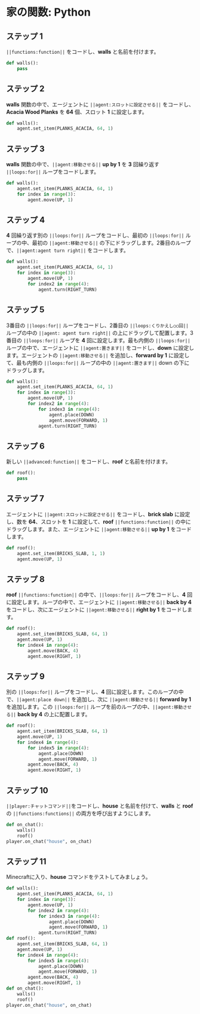 # 家の関数: Python

## ステップ 1
``||functions:function||`` をコードし、**walls** と名前を付けます。

```python
def walls():
    pass
```

## ステップ 2
**walls** 関数の中で、エージェントに ``||agent:スロットに設定させる||`` をコードし、**Acacia Wood Planks** を **64** 個、スロット **1** に設定します。

```python
def walls():
    agent.set_item(PLANKS_ACACIA, 64, 1)
```

## ステップ 3
**walls** 関数の中で、``||agent:移動させる||`` **up by 1** を **3** 回繰り返す ``||loops:for||`` ループをコードします。

```python
def walls():
    agent.set_item(PLANKS_ACACIA, 64, 1)
    for index in range(3):
        agent.move(UP, 1)
```

## ステップ 4
**4** 回繰り返す別の ``||loops:for||`` ループをコードし、最初の ``||loops:for||`` ループの中、最初の ``||agent:移動させる||`` の下にドラッグします。2番目のループで、``||agent:agent turn right||`` をコードします。

```python
def walls():
    agent.set_item(PLANKS_ACACIA, 64, 1)
    for index in range(3):
        agent.move(UP, 1)
        for index2 in range(4):
            agent.turn(RIGHT_TURN)
```

## ステップ 5
3番目の ``||loops:for||`` ループをコードし、2番目の ``||loops:くりかえし○○回||`` ループの中の ``||agent: agent turn right||`` の上にドラッグして配置します。3番目の ``||loops:for||`` ループを **4** 回に設定します。最も内側の ``||loops:for||`` ループの中で、エージェントに ``||agent:置きます||`` をコードし、**down** に設定します。エージェントの ``||agent:移動させる||`` を追加し、**forward by 1** に設定して、最も内側の ``||loops:for||`` ループの中の ``||agent:置きます||`` down の下にドラッグします。

```python
def walls():
    agent.set_item(PLANKS_ACACIA, 64, 1)
    for index in range(3):
        agent.move(UP, 1)
        for index2 in range(4):
            for index3 in range(4):
                agent.place(DOWN)
                agent.move(FORWARD, 1)
            agent.turn(RIGHT_TURN)
```

## ステップ 6
新しい ``||advanced:function||`` をコードし、**roof** と名前を付けます。

```python
def roof():
    pass
```

## ステップ 7
エージェントに ``||agent:スロットに設定させる||`` をコードし、**brick slab** に設定し、数を **64**、スロットを **1** に設定して、**roof** ``||functions:function||`` の中にドラッグします。また、エージェントに ``||agent:移動させる||`` **up by 1** をコードします。

```python
def roof():
    agent.set_item(BRICKS_SLAB, 1, 1)
    agent.move(UP, 1)
```

## ステップ 8
**roof** ``||functions:function||`` の中で、``||loops:for||`` ループをコードし、**4** 回に設定します。ループの中で、エージェントに ``||agent:移動させる||`` **back by 4** をコードし、次にエージェントに ``||agent:移動させる||`` **right by 1** をコードします。

```python
def roof():
    agent.set_item(BRICKS_SLAB, 64, 1)
    agent.move(UP, 1)
    for index4 in range(4):
        agent.move(BACK, 4)
        agent.move(RIGHT, 1)
```

## ステップ 9
別の ``||loops:for||`` ループをコードし、**4** 回に設定します。このループの中で、``||agent:place down||`` を追加し、次に ``||agent:移動させる||`` **forward by 1** を追加します。この ``||loops:for||`` ループを前のループの中、``||agent:移動させる||`` **back by 4** の上に配置します。

```python
def roof():
    agent.set_item(BRICKS_SLAB, 64, 1)
    agent.move(UP, 1)
    for index4 in range(4):
        for index5 in range(4):
            agent.place(DOWN)
            agent.move(FORWARD, 1)
        agent.move(BACK, 4)
        agent.move(RIGHT, 1)
```

## ステップ 10
``||player:チャットコマンド||``をコードし、**house** と名前を付けて、**walls** と **roof** の ``||functions:functions||`` の両方を呼び出すようにします。

```python
def on_chat():
    walls()
    roof()
player.on_chat("house", on_chat)
```


## ステップ 11
Minecraftに入り、**house** コマンドをテストしてみましょう。

```python
def walls():
    agent.set_item(PLANKS_ACACIA, 64, 1)
    for index in range(3):
        agent.move(UP, 1)
        for index2 in range(4):
            for index3 in range(4):
                agent.place(DOWN)
                agent.move(FORWARD, 1)
            agent.turn(RIGHT_TURN)
def roof():
    agent.set_item(BRICKS_SLAB, 64, 1)
    agent.move(UP, 1)
    for index4 in range(4):
        for index5 in range(4):
            agent.place(DOWN)
            agent.move(FORWARD, 1)
        agent.move(BACK, 4)
        agent.move(RIGHT, 1)
def on_chat():
    walls()
    roof()
player.on_chat("house", on_chat)
```